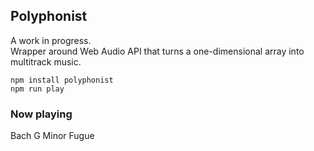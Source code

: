 ## Polyphonist

A work in progress.  
Wrapper around Web Audio API that turns a one-dimensional array into multitrack music.

`npm install polyphonist`  
`npm run play`

### Now playing

Bach G Minor Fugue

